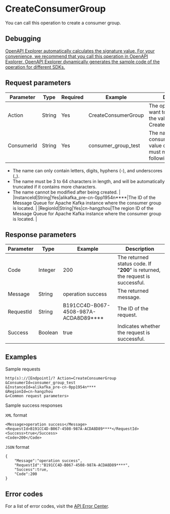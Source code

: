 # CreateConsumerGroup

You can call this operation to create a consumer group.

## Debugging

[OpenAPI Explorer automatically calculates the signature value. For your convenience, we recommend that you call this operation in OpenAPI Explorer. OpenAPI Explorer dynamically generates the sample code of the operation for different SDKs.](https://api.aliyun.com/#product=alikafka&api=CreateConsumerGroup&type=RPC&version=2019-09-16)

## Request parameters

|Parameter|Type|Required|Example|Description|
|---------|----|--------|-------|-----------|
|Action|String|Yes|CreateConsumerGroup|The operation that you want to perform. Set the value to CreateConsumerGroup. |
|ConsumerId|String|Yes|consumer\_group\_test|The name of the consumer group. The value of this parameter must meet the following requirements:

 -   The name can only contain letters, digits, hyphens \(-\), and underscores \(\_\).
-   The name must be 3 to 64 characters in length, and will be automatically truncated if it contains more characters.
-   The name cannot be modified after being created. |
|InstanceId|String|Yes|alikafka\_pre-cn-0pp1954n\*\*\*\*|The ID of the Message Queue for Apache Kafka instance where the consumer group is located. |
|RegionId|String|Yes|cn-hangzhou|The region ID of the Message Queue for Apache Kafka instance where the consumer group is located. |

## Response parameters

|Parameter|Type|Example|Description|
|---------|----|-------|-----------|
|Code|Integer|200|The returned status code. If "**200**" is returned, the request is successful. |
|Message|String|operation success|The returned message. |
|RequestId|String|B191CC4D-B067-4508-987A-ACDA8D89\*\*\*\*|The ID of the request. |
|Success|Boolean|true|Indicates whether the request is successful. |

## Examples

Sample requests

```
http(s)://[Endpoint]/? Action=CreateConsumerGroup
&ConsumerId=consumer_group_test
&InstanceId=alikafka_pre-cn-0pp1954n****
&RegionId=cn-hangzhou
&<Common request parameters>
```

Sample success responses

`XML` format

```
<Message>operation success</Message>
<RequestId>B191CC4D-B067-4508-987A-ACDA8D89****</RequestId>
<Success>true</Success>
<Code>200</Code>
```

`JSON` format

```
{
    "Message":"operation success",
    "RequestId":"B191CC4D-B067-4508-987A-ACDA8D89****",
    "Success":true,
    "Code":200
}
```

## Error codes

For a list of error codes, visit the [API Error Center](https://error-center.alibabacloud.com/status/product/alikafka).

